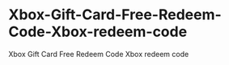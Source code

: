 # Xbox-Gift-Card-Free-Redeem-Code-Xbox-redeem-code
Xbox Gift Card Free Redeem Code Xbox redeem code
